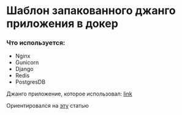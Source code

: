 # Шаблон запакованного джанго приложения в докер

### Что используется:

- Nginx
- Gunicorn
- Django
- Redis
- PostgresDB

Джанго приложение, которое использовал: [link](https://github.com/Rwwwrl/Simple-django-project-for-deploy-testing)

Ориентировался на [эту](https://testdriven.io/blog/dockerizing-django-with-postgres-gunicorn-and-nginx/) статью
